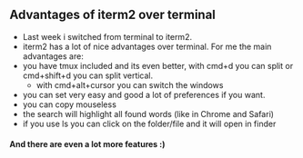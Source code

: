 ## Advantages of iterm2 over terminal

- Last week i switched from terminal to iterm2.
- iterm2 has a lot of nice advantages over terminal. For me the main advantages are:
- you have tmux included and its even better, with cmd+d you can split or cmd+shift+d you can split vertical.
  - with cmd+alt+cursor you can switch the windows
- you can set very easy and good a lot of preferences if you want.
- you can copy mouseless
- the search will highlight all found words (like in Chrome and Safari)
- if you use ls you can click on the folder/file and it will open in finder

#### And there are even a lot more features :) 